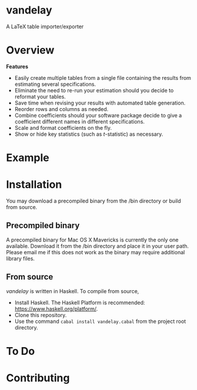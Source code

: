 # vandelay
A LaTeX table importer/exporter


# Overview

**Features**

* Easily create multiple tables from a single file containing the results from estimating several specifications. 
* Eliminate the need to re-run your estimation should you decide to reformat your tables.
* Save time when revising your results with automated table generation. 
* Reorder rows and columns as needed.
* Combine coefficients should your software package decide to give a coefficient different names in different specifications.
* Scale and format coefficients on the fly.
* Show or hide key statistics (such as *t*-statistic) as necessary.

# Example

# Installation

You may download a precompiled binary from the /bin directory or build from source.

## Precompiled binary 

A precompiled binary for Mac OS X Mavericks is currently the only one available. Download it from the /bin directory and place it in your user path. Please email me if this does not work as the binary may require additional library files.

## From source

*vandelay* is written in Haskell. To compile from source, 

* Install Haskell. The Haskell Platform is recommended: <https://www.haskell.org/platform/>. 
* Clone this repository. 
* Use the command `cabal install vandelay.cabal` from the project root directory.

# To Do

# Contributing
